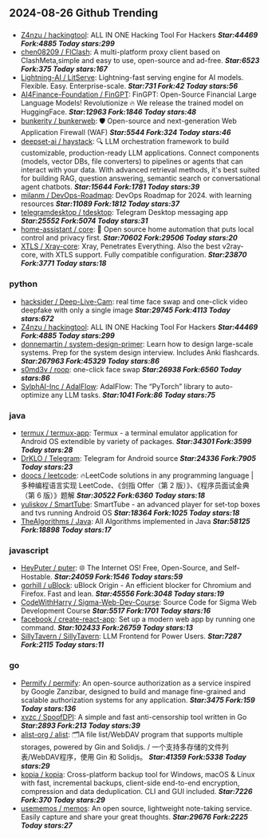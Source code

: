 ## 2024-08-26 Github Trending

### 
* [Z4nzu / hackingtool](https://github.com/Z4nzu/hackingtool): ALL IN ONE Hacking Tool For Hackers ***Star:44469 Fork:4885 Today stars:299***
* [chen08209 / FlClash](https://github.com/chen08209/FlClash): A multi-platform proxy client based on ClashMeta,simple and easy to use, open-source and ad-free. ***Star:6523 Fork:375 Today stars:167***
* [Lightning-AI / LitServe](https://github.com/Lightning-AI/LitServe): Lightning-fast serving engine for AI models. Flexible. Easy. Enterprise-scale. ***Star:731 Fork:42 Today stars:56***
* [AI4Finance-Foundation / FinGPT](https://github.com/AI4Finance-Foundation/FinGPT): FinGPT: Open-Source Financial Large Language Models! Revolutionize 🔥 We release the trained model on HuggingFace. ***Star:12963 Fork:1846 Today stars:48***
* [bunkerity / bunkerweb](https://github.com/bunkerity/bunkerweb): 🛡️ Open-source and next-generation Web Application Firewall (WAF) ***Star:5544 Fork:324 Today stars:46***
* [deepset-ai / haystack](https://github.com/deepset-ai/haystack): 🔍 LLM orchestration framework to build customizable, production-ready LLM applications. Connect components (models, vector DBs, file converters) to pipelines or agents that can interact with your data. With advanced retrieval methods, it's best suited for building RAG, question answering, semantic search or conversational agent chatbots. ***Star:15644 Fork:1781 Today stars:39***
* [milanm / DevOps-Roadmap](https://github.com/milanm/DevOps-Roadmap): DevOps Roadmap for 2024. with learning resources ***Star:11089 Fork:1812 Today stars:37***
* [telegramdesktop / tdesktop](https://github.com/telegramdesktop/tdesktop): Telegram Desktop messaging app ***Star:25552 Fork:5074 Today stars:31***
* [home-assistant / core](https://github.com/home-assistant/core): 🏡 Open source home automation that puts local control and privacy first. ***Star:70602 Fork:29506 Today stars:20***
* [XTLS / Xray-core](https://github.com/XTLS/Xray-core): Xray, Penetrates Everything. Also the best v2ray-core, with XTLS support. Fully compatible configuration. ***Star:23870 Fork:3771 Today stars:18***

### python
* [hacksider / Deep-Live-Cam](https://github.com/hacksider/Deep-Live-Cam): real time face swap and one-click video deepfake with only a single image ***Star:29745 Fork:4113 Today stars:672***
* [Z4nzu / hackingtool](https://github.com/Z4nzu/hackingtool): ALL IN ONE Hacking Tool For Hackers ***Star:44469 Fork:4885 Today stars:299***
* [donnemartin / system-design-primer](https://github.com/donnemartin/system-design-primer): Learn how to design large-scale systems. Prep for the system design interview. Includes Anki flashcards. ***Star:267963 Fork:45329 Today stars:86***
* [s0md3v / roop](https://github.com/s0md3v/roop): one-click face swap ***Star:26938 Fork:6560 Today stars:86***
* [SylphAI-Inc / AdalFlow](https://github.com/SylphAI-Inc/AdalFlow): AdalFlow: The “PyTorch” library to auto-optimize any LLM tasks. ***Star:1041 Fork:86 Today stars:75***

### java
* [termux / termux-app](https://github.com/termux/termux-app): Termux - a terminal emulator application for Android OS extendible by variety of packages. ***Star:34301 Fork:3599 Today stars:28***
* [DrKLO / Telegram](https://github.com/DrKLO/Telegram): Telegram for Android source ***Star:24336 Fork:7905 Today stars:23***
* [doocs / leetcode](https://github.com/doocs/leetcode): 🔥LeetCode solutions in any programming language | 多种编程语言实现 LeetCode、《剑指 Offer（第 2 版）》、《程序员面试金典（第 6 版）》题解 ***Star:30522 Fork:6360 Today stars:18***
* [yuliskov / SmartTube](https://github.com/yuliskov/SmartTube): SmartTube - an advanced player for set-top boxes and tvs running Android OS ***Star:18364 Fork:1025 Today stars:18***
* [TheAlgorithms / Java](https://github.com/TheAlgorithms/Java): All Algorithms implemented in Java ***Star:58125 Fork:18898 Today stars:17***

### javascript
* [HeyPuter / puter](https://github.com/HeyPuter/puter): 🌐 The Internet OS! Free, Open-Source, and Self-Hostable. ***Star:24059 Fork:1546 Today stars:59***
* [gorhill / uBlock](https://github.com/gorhill/uBlock): uBlock Origin - An efficient blocker for Chromium and Firefox. Fast and lean. ***Star:45556 Fork:3048 Today stars:19***
* [CodeWithHarry / Sigma-Web-Dev-Course](https://github.com/CodeWithHarry/Sigma-Web-Dev-Course): Source Code for Sigma Web Development Course ***Star:5517 Fork:1701 Today stars:16***
* [facebook / create-react-app](https://github.com/facebook/create-react-app): Set up a modern web app by running one command. ***Star:102433 Fork:26759 Today stars:13***
* [SillyTavern / SillyTavern](https://github.com/SillyTavern/SillyTavern): LLM Frontend for Power Users. ***Star:7287 Fork:2115 Today stars:11***

### go
* [Permify / permify](https://github.com/Permify/permify): An open-source authorization as a service inspired by Google Zanzibar, designed to build and manage fine-grained and scalable authorization systems for any application. ***Star:3475 Fork:159 Today stars:136***
* [xvzc / SpoofDPI](https://github.com/xvzc/SpoofDPI): A simple and fast anti-censorship tool written in Go ***Star:2893 Fork:213 Today stars:39***
* [alist-org / alist](https://github.com/alist-org/alist): 🗂️A file list/WebDAV program that supports multiple storages, powered by Gin and Solidjs. / 一个支持多存储的文件列表/WebDAV程序，使用 Gin 和 Solidjs。 ***Star:41359 Fork:5338 Today stars:29***
* [kopia / kopia](https://github.com/kopia/kopia): Cross-platform backup tool for Windows, macOS & Linux with fast, incremental backups, client-side end-to-end encryption, compression and data deduplication. CLI and GUI included. ***Star:7226 Fork:370 Today stars:29***
* [usememos / memos](https://github.com/usememos/memos): An open source, lightweight note-taking service. Easily capture and share your great thoughts. ***Star:29676 Fork:2225 Today stars:27***
